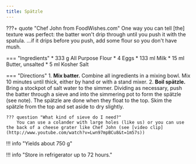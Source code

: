 ```yaml
---
title: Spätzle
---
```


???+ quote "Chef John from FoodWishes.com"
    One way you can tell [the] texture was perfect: the batter won't drip through until you push it with the spatula. ...if it drips before you push, add some flour so you don't have mush.

=== "Ingredients"
    * 333 g All Purpose Flour
    * 4 Eggs
    * 133 ml Milk
    * 15 ml Butter, unsalted
    * 5 ml Kosher Salt

=== "Directions"
    1. **Mix batter.** Combine all ingredients in a mixing bowl. Mix 10 minutes until thick, either by hand or with a stand mixer.
    2. **Boil spätzle.** Bring a stockpot of salt water to the simmer. Dividing as necessary, push the batter through a sieve and into the simmering pot to form the spätzle (see note). The spätzle are done when they float to the top. Skim the spätzle from the top and set aside to dry slightly.

    ??? question "What kind of sieve do I need?"
        You can use a colander with large holes (like us) or you can use the back of a cheese grater like Chef John (see [video clip](http://www.youtube.com/watch?v=Lwn97mpBCu8&t=1m57s))

!!! info "Yields about 750 g"

!!! info "Store in refrigerator up to 72 hours."

[^1]:
    Mitzewich, John. ["How to Make Spätzle (aka Spaetzle) – Little Sparrows for Big Meat."](https://foodwishes.blogspot.com/2017/09/how-to-make-spatzle-aka-spaetzle-little.html) *Food Wishes.* 22 September 2017. Accessed 2020.
[^2]:
    ["Spätzle."](https://www.chefkoch.de/rezepte/1111591217169060/Spaetzle.html) *Chef Koch.* 27 July 2008. Accessed 2020.
